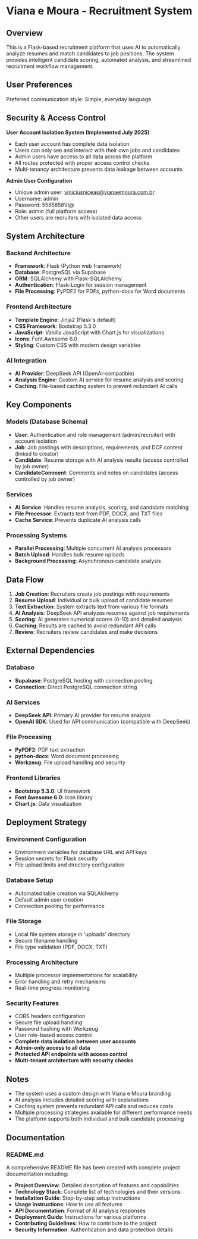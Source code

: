 # Viana e Moura - Recruitment System

## Overview

This is a Flask-based recruitment platform that uses AI to automatically analyze resumes and match candidates to job positions. The system provides intelligent candidate scoring, automated analysis, and streamlined recruitment workflow management.

## User Preferences

Preferred communication style: Simple, everyday language.

## Security & Access Control

**User Account Isolation System (Implemented July 2025)**
- Each user account has complete data isolation
- Users can only see and interact with their own jobs and candidates
- Admin users have access to all data across the platform
- All routes protected with proper access control checks
- Multi-tenancy architecture prevents data leakage between accounts

**Admin User Configuration**
- Unique admin user: viniciusniceas@vianaemoura.com.br
- Username: admin
- Password: 5585858Vi@
- Role: admin (full platform access)
- Other users are recruiters with isolated data access

## System Architecture

### Backend Architecture
- **Framework**: Flask (Python web framework)
- **Database**: PostgreSQL via Supabase
- **ORM**: SQLAlchemy with Flask-SQLAlchemy
- **Authentication**: Flask-Login for session management
- **File Processing**: PyPDF2 for PDFs, python-docx for Word documents

### Frontend Architecture
- **Template Engine**: Jinja2 (Flask's default)
- **CSS Framework**: Bootstrap 5.3.0
- **JavaScript**: Vanilla JavaScript with Chart.js for visualizations
- **Icons**: Font Awesome 6.0
- **Styling**: Custom CSS with modern design variables

### AI Integration
- **AI Provider**: DeepSeek API (OpenAI-compatible)
- **Analysis Engine**: Custom AI service for resume analysis and scoring
- **Caching**: File-based caching system to prevent redundant AI calls

## Key Components

### Models (Database Schema)
- **User**: Authentication and role management (admin/recruiter) with account isolation
- **Job**: Job postings with descriptions, requirements, and DCF content (linked to creator)
- **Candidate**: Resume storage with AI analysis results (access controlled by job owner)
- **CandidateComment**: Comments and notes on candidates (access controlled by job owner)

### Services
- **AI Service**: Handles resume analysis, scoring, and candidate matching
- **File Processor**: Extracts text from PDF, DOCX, and TXT files
- **Cache Service**: Prevents duplicate AI analysis calls

### Processing Systems
- **Parallel Processing**: Multiple concurrent AI analysis processors
- **Batch Upload**: Handles bulk resume uploads
- **Background Processing**: Asynchronous candidate analysis

## Data Flow

1. **Job Creation**: Recruiters create job postings with requirements
2. **Resume Upload**: Individual or bulk upload of candidate resumes
3. **Text Extraction**: System extracts text from various file formats
4. **AI Analysis**: DeepSeek API analyzes resumes against job requirements
5. **Scoring**: AI generates numerical scores (0-10) and detailed analysis
6. **Caching**: Results are cached to avoid redundant API calls
7. **Review**: Recruiters review candidates and make decisions

## External Dependencies

### Database
- **Supabase**: PostgreSQL hosting with connection pooling
- **Connection**: Direct PostgreSQL connection string

### AI Services
- **DeepSeek API**: Primary AI provider for resume analysis
- **OpenAI SDK**: Used for API communication (compatible with DeepSeek)

### File Processing
- **PyPDF2**: PDF text extraction
- **python-docx**: Word document processing
- **Werkzeug**: File upload handling and security

### Frontend Libraries
- **Bootstrap 5.3.0**: UI framework
- **Font Awesome 6.0**: Icon library
- **Chart.js**: Data visualization

## Deployment Strategy

### Environment Configuration
- Environment variables for database URL and API keys
- Session secrets for Flask security
- File upload limits and directory configuration

### Database Setup
- Automated table creation via SQLAlchemy
- Default admin user creation
- Connection pooling for performance

### File Storage
- Local file system storage in 'uploads' directory
- Secure filename handling
- File type validation (PDF, DOCX, TXT)

### Processing Architecture
- Multiple processor implementations for scalability
- Error handling and retry mechanisms
- Real-time progress monitoring

### Security Features
- CORS headers configuration
- Secure file upload handling
- Password hashing with Werkzeug
- User role-based access control
- **Complete data isolation between user accounts**
- **Admin-only access to all data**
- **Protected API endpoints with access control**
- **Multi-tenant architecture with security checks**

## Notes

- The system uses a custom design with Viana e Moura branding
- AI analysis includes detailed scoring with explanations
- Caching system prevents redundant API calls and reduces costs
- Multiple processing strategies available for different performance needs
- The platform supports both individual and bulk candidate processing

## Documentation

### README.md
A comprehensive README file has been created with complete project documentation including:
- **Project Overview**: Detailed description of features and capabilities
- **Technology Stack**: Complete list of technologies and their versions
- **Installation Guide**: Step-by-step setup instructions
- **Usage Instructions**: How to use all features
- **API Documentation**: Format of AI analysis responses
- **Deployment Guide**: Instructions for various platforms
- **Contributing Guidelines**: How to contribute to the project
- **Security Information**: Authentication and data protection details